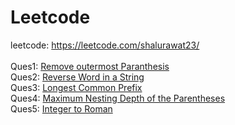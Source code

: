 # Leetcode
leetcode: https://leetcode.com/shalurawat23/ <br><br>
Ques1: <a href="https://leetcode.com/submissions/detail/1106864209">Remove outermost Paranthesis</a><br>
Ques2: <a href="https://leetcode.com/submissions/detail/1106902725/">Reverse Word in a String</a><br>
Ques3: <a href="https://leetcode.com/problems/longest-common-prefix/submissions/1106961506/"> Longest Common Prefix</a><br>
Ques4: <a href="https://leetcode.com/submissions/detail/1107597913/">Maximum Nesting Depth of the Parentheses
</a><br>
Ques5: <a href="https://leetcode.com/problems/integer-to-roman/submissions/1109512244/">Integer to Roman</a><br>


